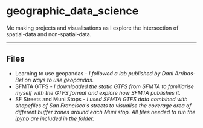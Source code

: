 # geographic_data_science
Me making projects and visualisations as I explore the intersection of spatial-data and non-spatial-data.

---
## Files
* Learning to use geopandas - _I followed a lab published by Dani Arribas-Bel on ways to use geopandas._
* SFMTA GTFS - _I downloaded the static GTFS from SFMTA to familiarise myself with the GTFS format and explore how SFMTA publishes it._
* SF Streets and Muni Stops - _I used SFMTA GTFS data combined with shapefiles of San Francisco's streets to visualise the coverage area of different buffer zones around each Muni stop. All files needed to run the ipynb are included in the folder._
